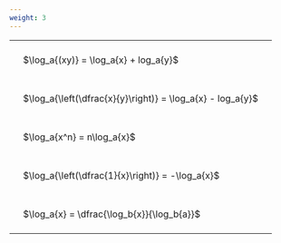 ```yaml
---
weight: 3
---
```


<style type="text/css">
#T_eaf1f th.col_heading {
  text-align: left;
  font-size: 1em;
}
#T_eaf1f td {
  text-align: left;
  font-size: 1em;
  padding: 1.5em;
}
</style>
<table id="T_eaf1f">
  <thead>
  </thead>
  <tbody>
    <tr>
      <td id="T_eaf1f_row0_col0" class="data row0 col0" >$\log_a{(xy)} = \log_a{x} + log_a{y}$</td>
    </tr>
    <tr>
      <td id="T_eaf1f_row1_col0" class="data row1 col0" >$\log_a{\left(\dfrac{x}{y}\right)} = \log_a{x} - log_a{y}$</td>
    </tr>
    <tr>
      <td id="T_eaf1f_row2_col0" class="data row2 col0" >$\log_a{x^n} = n\log_a{x}$</td>
    </tr>
    <tr>
      <td id="T_eaf1f_row3_col0" class="data row3 col0" >$\log_a{\left(\dfrac{1}{x}\right)} = -\log_a{x}$</td>
    </tr>
    <tr>
      <td id="T_eaf1f_row4_col0" class="data row4 col0" >$\log_a{x} = \dfrac{\log_b{x}}{\log_b{a}}$</td>
    </tr>
  </tbody>
</table>

